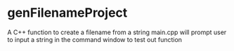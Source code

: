 # genFilenameProject
A C++ function to create a filename from a string
main.cpp will prompt user to input a string in the command window to test out function
